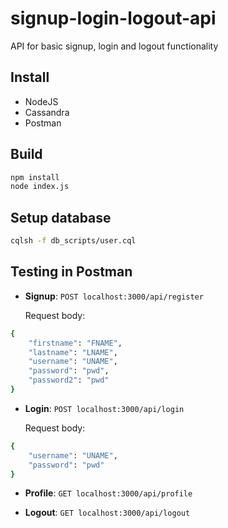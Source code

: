 # signup-login-logout-api
API for basic signup, login and logout functionality

## Install

- NodeJS
- Cassandra
- Postman

## Build

```sh
npm install
node index.js
```

## Setup database

```sh
cqlsh -f db_scripts/user.cql 
```


## Testing in Postman

- **Signup**: `POST localhost:3000/api/register`


	Request body:
```sh
{
    "firstname": "FNAME",
    "lastname": "LNAME",
    "username": "UNAME",
    "password": "pwd",
    "password2": "pwd"
}
```
- **Login**: `POST localhost:3000/api/login`


	Request body: 
```sh
{
    "username": "UNAME",
    "password": "pwd"
}
```
- **Profile**: `GET localhost:3000/api/profile`

- **Logout**: `GET localhost:3000/api/logout`

